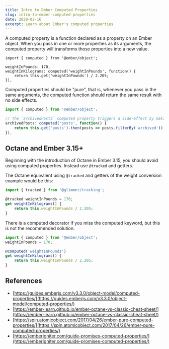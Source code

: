 ```yaml
---
title: Intro to Ember Computed Properties
slug: intro-to-ember-computed-properties
date: 2020-02-16
excerpt: Learn about Ember's computed properties
---
```


A computed property is a function declared as a property on an Ember object. When you pass in one or more properties as its arguments, the computed property will transforms those properties into a new value.

```
import { computed } from '@ember/object';

weightInPounds: 170,
weightInKilograms: computed('weightInPounds', function() {
	return this.get('weightInPounds') / 2.205;
}),
```

Computed properties should be "pure", that is, whenever you pass in the same arguments, the computed function should return the same result with no side effects.

```js
import { computed } from '@ember/object';

// The `archivedPosts` computed property triggers a side-effect by making a network request and returning a promise. Once the promise is fulfilled, it'll populate the `posts` property array with the expected or unexpected values. But this is considered a "side-effect" and not idempotent and "pure".
archivedPosts: computed('posts', function() {
	return this.get('posts').then(posts => posts.filterBy('archived'));
}),
```

## Octane and Ember 3.15+

Beginning with the introduction of Octane in Ember 3.15, you should avoid using computed properties. Instead use `@tracked` and getters.

The Octane equivalent using `@tracked` and getters of the weight conversion example would be this:
```js
import { tracked } from '@glimmer/tracking';

@tracked weightInPounds = 170;
get weightInKilograms() {
	return this.weightInPounds / 2.205;
}
```

There is a computed decorator if you miss the computed keyword, but this is not the recommended solution.

```js
import { computed } from '@ember/object';
weightInPounds = 170;

@computed('weightInPounds')
get weightInKilograms() {
	return this.weightInPounds / 2.205;
}
```

## References

- [https://guides.emberjs.com/v3.3.0/object-model/computed-properties/](https://guides.emberjs.com/v3.3.0/object-model/computed-properties/)
- [https://ember-learn.github.io/ember-octane-vs-classic-cheat-sheet/](https://ember-learn.github.io/ember-octane-vs-classic-cheat-sheet/)
- [https://spin.atomicobject.com/2017/04/26/ember-pure-computed-properties/](https://spin.atomicobject.com/2017/04/26/ember-pure-computed-properties/)
- [https://emberigniter.com/guide-promises-computed-properties/](https://emberigniter.com/guide-promises-computed-properties/)
